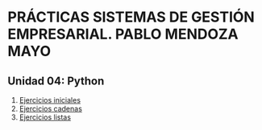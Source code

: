 # PRÁCTICAS SISTEMAS DE GESTIÓN EMPRESARIAL. PABLO MENDOZA MAYO

## Unidad 04: Python

1. [Ejercicios iniciales](./pr_01/iniciales.md)
2. [Ejercicios cadenas](./pr_02/cadenas.md)
3. [Ejercicios listas](./pr_03/listas.md)
